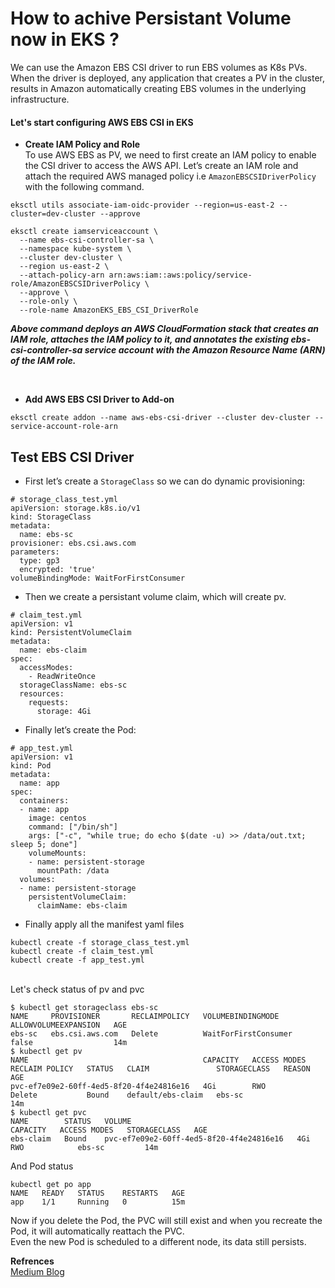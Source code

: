 # How to achive Persistant Volume now in EKS ?
We can use the Amazon EBS CSI driver to run EBS volumes as K8s PVs. When the driver is deployed, any application that creates a PV in the cluster, results in Amazon automatically creating EBS volumes in the underlying infrastructure.
<br>
#### Let's start configuring AWS EBS CSI in EKS

* **Create IAM Policy and Role** <br>
To use AWS EBS as PV, we need to first create an IAM policy to enable the CSI driver to access the AWS API. 
Let’s create an IAM role and attach the required AWS managed policy i.e `AmazonEBSCSIDriverPolicy` with the following command. <br>

```
eksctl utils associate-iam-oidc-provider --region=us-east-2 --cluster=dev-cluster --approve
```

```
eksctl create iamserviceaccount \
  --name ebs-csi-controller-sa \
  --namespace kube-system \
  --cluster dev-cluster \
  --region us-east-2 \
  --attach-policy-arn arn:aws:iam::aws:policy/service-role/AmazonEBSCSIDriverPolicy \
  --approve \
  --role-only \
  --role-name AmazonEKS_EBS_CSI_DriverRole
```
 ***Above command deploys an AWS CloudFormation stack that creates an IAM role, attaches the IAM policy to it, and annotates the existing ebs-csi-controller-sa service account with the Amazon Resource Name (ARN) of the IAM role.***

<br>

* **Add AWS EBS CSI Driver to Add-on**
```
eksctl create addon --name aws-ebs-csi-driver --cluster dev-cluster --service-account-role-arn 
```

## Test EBS CSI Driver
-  First let’s create a `StorageClass` so we can do dynamic provisioning:
```
# storage_class_test.yml
apiVersion: storage.k8s.io/v1
kind: StorageClass
metadata:
  name: ebs-sc
provisioner: ebs.csi.aws.com
parameters:
  type: gp3
  encrypted: 'true'
volumeBindingMode: WaitForFirstConsumer
```
- Then we create a persistant volume claim, which will create pv.

```
# claim_test.yml
apiVersion: v1
kind: PersistentVolumeClaim
metadata:
  name: ebs-claim
spec:
  accessModes:
    - ReadWriteOnce
  storageClassName: ebs-sc
  resources:
    requests:
      storage: 4Gi
```

- Finally let’s create the Pod:

```
# app_test.yml
apiVersion: v1
kind: Pod
metadata:
  name: app
spec:
  containers:
  - name: app
    image: centos
    command: ["/bin/sh"]
    args: ["-c", "while true; do echo $(date -u) >> /data/out.txt; sleep 5; done"]
    volumeMounts:
    - name: persistent-storage
      mountPath: /data
  volumes:
  - name: persistent-storage
    persistentVolumeClaim:
      claimName: ebs-claim
```

- Finally apply all the manifest yaml files

```
kubectl create -f storage_class_test.yml
kubectl create -f claim_test.yml
kubectl create -f app_test.yml
```
<br>
Let's check status of pv and pvc

```
$ kubectl get storageclass ebs-sc
NAME     PROVISIONER       RECLAIMPOLICY   VOLUMEBINDINGMODE      ALLOWVOLUMEEXPANSION   AGE
ebs-sc   ebs.csi.aws.com   Delete          WaitForFirstConsumer   false                  14m
$ kubectl get pv
NAME                                       CAPACITY   ACCESS MODES   RECLAIM POLICY   STATUS   CLAIM               STORAGECLASS   REASON   AGE
pvc-ef7e09e2-60ff-4ed5-8f20-4f4e24816e16   4Gi        RWO            Delete           Bound    default/ebs-claim   ebs-sc                  14m
$ kubectl get pvc
NAME        STATUS   VOLUME                                     CAPACITY   ACCESS MODES   STORAGECLASS   AGE
ebs-claim   Bound    pvc-ef7e09e2-60ff-4ed5-8f20-4f4e24816e16   4Gi        RWO            ebs-sc         14m
```

And Pod status
```
kubectl get po app
NAME   READY   STATUS    RESTARTS   AGE
app    1/1     Running   0          15m
```

Now if you delete the Pod, the PVC will still exist and when you recreate the Pod, it will automatically reattach the PVC.
<br>
Even the new Pod is scheduled to a different node, its data still persists.

**Refrences** <br>
[Medium Blog](https://blog.devgenius.io/k8s-using-aws-ebs-as-persistent-volume-dcf4e50fb755)






